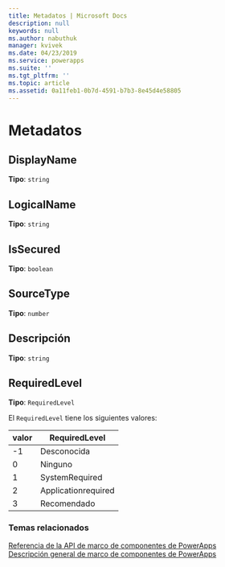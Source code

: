 ```yaml
---
title: Metadatos | Microsoft Docs
description: null
keywords: null
ms.author: nabuthuk
manager: kvivek
ms.date: 04/23/2019
ms.service: powerapps
ms.suite: ''
ms.tgt_pltfrm: ''
ms.topic: article
ms.assetid: 0a11feb1-0b7d-4591-b7b3-8e45d4e58805
---
```


# <a name="metadata"></a>Metadatos

## <a name="displayname"></a>DisplayName

**Tipo**: `string`

## <a name="logicalname"></a>LogicalName 

**Tipo**: `string`

## <a name="issecured"></a>IsSecured

**Tipo**: `boolean`

## <a name="sourcetype"></a>SourceType

**Tipo**: `number`

## <a name="description"></a>Descripción

**Tipo**: `string`

## <a name="requiredlevel"></a>RequiredLevel

**Tipo**: `RequiredLevel`

El `RequiredLevel` tiene los siguientes valores:

|valor|RequiredLevel|
|---|---|
|-1|Desconocida|
|0|Ninguno|
|1|SystemRequired|
|2|Applicationrequired|
|3|Recomendado|


### <a name="related-topics"></a>Temas relacionados

[Referencia de la API de marco de componentes de PowerApps](../reference/index.md)<br/>
[Descripción general de marco de componentes de PowerApps](../overview.md)